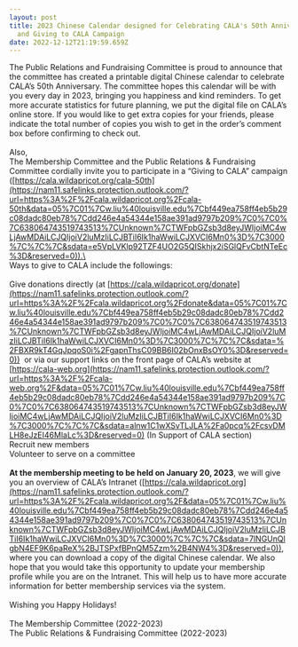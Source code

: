 ```yaml
---
layout: post
title: 2023 Chinese Calendar designed for Celebrating CALA's 50th Anniversary
  and Giving to CALA Campaign
date: 2022-12-12T21:19:59.659Z
---
```

The Public Relations and Fundraising Committee is proud to announce that the committee has created a printable digital Chinese calendar to celebrate CALA’s 50th Anniversary. The committee hopes this calendar will be with you every day in 2023, bringing you happiness and kind reminders. To get more accurate statistics for future planning, we put the digital file on CALA’s online store. If you would like to get extra copies for your friends, please indicate the total number of copies you wish to get in the order’s comment box before confirming to check out.\
\
Also,\
The Membership Committee and the Public Relations & Fundraising Committee cordially invite you to participate in a “Giving to CALA” campaign ([https://cala.wildapricot.org/cala-50th](https://nam11.safelinks.protection.outlook.com/?url=https%3A%2F%2Fcala.wildapricot.org%2Fcala-50th&data=05%7C01%7Cw.liu%40louisville.edu%7Cbf449ea758ff4eb5b29c08dadc80eb78%7Cdd246e4a54344e158ae391ad9797b209%7C0%7C0%7C638064743519743513%7CUnknown%7CTWFpbGZsb3d8eyJWIjoiMC4wLjAwMDAiLCJQIjoiV2luMzIiLCJBTiI6Ik1haWwiLCJXVCI6Mn0%3D%7C3000%7C%7C%7C&sdata=e5VpLVKlp92TZF4UO2G5QISkhjx2iSGlQFvCbtNTeEc%3D&reserved=0)).\
\
Ways to give to CALA include the followings:\
\
Give donations directly (at [https://cala.wildapricot.org/donate](https://nam11.safelinks.protection.outlook.com/?url=https%3A%2F%2Fcala.wildapricot.org%2Fdonate&data=05%7C01%7Cw.liu%40louisville.edu%7Cbf449ea758ff4eb5b29c08dadc80eb78%7Cdd246e4a54344e158ae391ad9797b209%7C0%7C0%7C638064743519743513%7CUnknown%7CTWFpbGZsb3d8eyJWIjoiMC4wLjAwMDAiLCJQIjoiV2luMzIiLCJBTiI6Ik1haWwiLCJXVCI6Mn0%3D%7C3000%7C%7C%7C&sdata=%2FBXR9kT4GqJpqoS0i%2FgapnThsC09BB6I02bOnxBsOY0%3D&reserved=0))  or via our support links on the front page of CALA’s website at [https://cala-web.org](https://nam11.safelinks.protection.outlook.com/?url=https%3A%2F%2Fcala-web.org%2F&data=05%7C01%7Cw.liu%40louisville.edu%7Cbf449ea758ff4eb5b29c08dadc80eb78%7Cdd246e4a54344e158ae391ad9797b209%7C0%7C0%7C638064743519743513%7CUnknown%7CTWFpbGZsb3d8eyJWIjoiMC4wLjAwMDAiLCJQIjoiV2luMzIiLCJBTiI6Ik1haWwiLCJXVCI6Mn0%3D%7C3000%7C%7C%7C&sdata=alnw1C1wXSvTLJLA%2Fa0pcq%2FcsvDMLH8eJzEI46MlaLc%3D&reserved=0) (In Support of CALA section)\
Recruit new members\
Volunteer to serve on a committee\
\
**At the membership meeting to be held on January 20, 2023**, we will give you an overview of CALA’s Intranet ([https://cala.wildapricot.org](https://nam11.safelinks.protection.outlook.com/?url=https%3A%2F%2Fcala.wildapricot.org%2F&data=05%7C01%7Cw.liu%40louisville.edu%7Cbf449ea758ff4eb5b29c08dadc80eb78%7Cdd246e4a54344e158ae391ad9797b209%7C0%7C0%7C638064743519743513%7CUnknown%7CTWFpbGZsb3d8eyJWIjoiMC4wLjAwMDAiLCJQIjoiV2luMzIiLCJBTiI6Ik1haWwiLCJXVCI6Mn0%3D%7C3000%7C%7C%7C&sdata=7lNGUnQlgbN4EF9K6paReX%2BJTSPxfBPnQM5Zzm%2B4NW4%3D&reserved=0)), where you can download a copy of the digital Chinese calendar. We also hope that you would take this opportunity to update your membership profile while you are on the Intranet. This will help us to have more accurate information for better membership services via the system.\
\
Wishing you Happy Holidays!\
\
The Membership Committee (2022-2023)\
The Public Relations & Fundraising Committee (2022-2023)